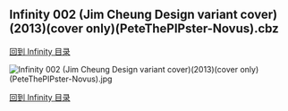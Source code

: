 ## Infinity 002 (Jim Cheung Design variant cover)(2013)(cover only)(PeteThePIPster-Novus).cbz


[回到 Infinity 目录](https://github.com/alicewish/markdown/blob/master/series/Infinity.md)


![Infinity 002 (Jim Cheung Design variant cover)(2013)(cover only)(PeteThePIPster-Novus).jpg](https://wx1.sinaimg.cn/large/6a9fdecaly1fr0vb51jc5j21401po4qp.jpg)

[回到 Infinity 目录](https://github.com/alicewish/markdown/blob/master/series/Infinity.md)

